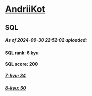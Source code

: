 # [AndriiKot](https://www.codewars.com/users/AndriiKot) 
## SQL
##### As of 2024-09-30 22:52:02 uploaded:
#### SQL rank: 6 kyu
#### SQL score: 200
##### [7-kyu: 34](https://github.com/AndriiKot/SQL__CodeWars/tree/main/kyu-7)
##### [8-kyu: 50](https://github.com/AndriiKot/SQL__CodeWars/tree/main/kyu-8)
